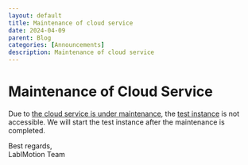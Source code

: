 ```yaml
---
layout: default
title: Maintenance of cloud service
date: 2024-04-09
parent: Blog
categories: [Announcements]
description: Maintenance of cloud service
---
```


# Maintenance of Cloud Service

Due to [the cloud service is under maintenance](https://www.bw-cloud.org/en/news/2024/16-02-ankuendigung-wartung_en), the [test instance](http://193.196.38.92/) is not accessible. We will start the test instance after the maintenance is completed.

Best regards,<br>
LabIMotion Team
